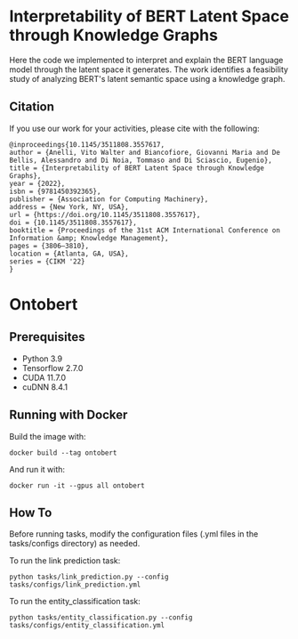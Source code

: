 # Interpretability of BERT Latent Space through Knowledge Graphs
Here the code we implemented to interpret and explain the BERT language model through the latent space it generates. The work identifies a feasibility study of analyzing BERT's latent semantic space using a knowledge graph.

## Citation

If you use our work for your activities, please cite with the following:

```
@inproceedings{10.1145/3511808.3557617,
author = {Anelli, Vito Walter and Biancofiore, Giovanni Maria and De Bellis, Alessandro and Di Noia, Tommaso and Di Sciascio, Eugenio},
title = {Interpretability of BERT Latent Space through Knowledge Graphs},
year = {2022},
isbn = {9781450392365},
publisher = {Association for Computing Machinery},
address = {New York, NY, USA},
url = {https://doi.org/10.1145/3511808.3557617},
doi = {10.1145/3511808.3557617},
booktitle = {Proceedings of the 31st ACM International Conference on Information &amp; Knowledge Management},
pages = {3806–3810},
location = {Atlanta, GA, USA},
series = {CIKM '22}
}
```

# Ontobert

## Prerequisites

* Python 3.9
* Tensorflow 2.7.0
* CUDA 11.7.0
* cuDNN 8.4.1

## Running with Docker

Build the image with:

```
docker build --tag ontobert
```

And run it with:

```
docker run -it --gpus all ontobert
```

## How To

Before running tasks, modify the configuration files (.yml files in the
tasks/configs directory) as needed.

To run the link prediction task:

```
python tasks/link_prediction.py --config tasks/configs/link_prediction.yml
```

To run the entity_classification task:

```
python tasks/entity_classification.py --config tasks/configs/entity_classification.yml
```

